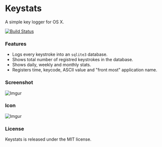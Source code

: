 Keystats
========

A simple key logger for OS X.

[![Build Status](https://travis-ci.org/ElDeveloper/keystats.svg?branch=master)](https://travis-ci.org/ElDeveloper/keystats)

### Features

- Logs every keystroke into an `sqlite3` database.
- Shows total number of registred keystrokes in the database.
- Shows daily, weekly and monthly stats.
- Registers time, keycode, ASCII value and "front most" application name.

### Screenshot

![Imgur](http://i.imgur.com/ayxwvkD.png)

### Icon

![Imgur](http://i.imgur.com/uapDrb3.png)

### License

Keystats is released under the MIT license.

